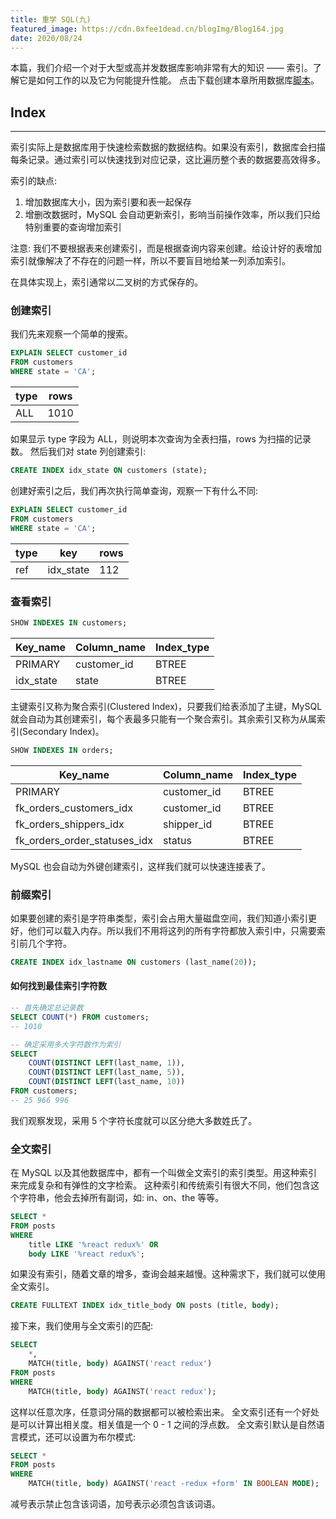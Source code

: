 ```yaml
---
title: 重学 SQL(九)
featured_image: https://cdn.0xfee1dead.cn/blogImg/Blog164.jpg
date: 2020/08/24
---
```


本篇，我们介绍一个对于大型或高并发数据库影响非常有大的知识 —— 索引。了解它是如何工作的以及它为何能提升性能。
点击下载创建本章所用数据库[脚本](https://cdn.0xfee1dead.cn/contentImg/sql/index-simple.zip)。

## Index
***  
索引实际上是数据库用于快速检索数据的数据结构。如果没有索引，数据库会扫描每条记录。通过索引可以快速找到对应记录，这比遍历整个表的数据要高效得多。

索引的缺点: 
1. 增加数据库大小，因为索引要和表一起保存
2. 增删改数据时，MySQL 会自动更新索引，影响当前操作效率，所以我们只给特别重要的查询增加索引

注意: 我们不要根据表来创建索引，而是根据查询内容来创建。给设计好的表增加索引就像解决了不存在的问题一样，所以不要盲目地给某一列添加索引。

在具体实现上，索引通常以二叉树的方式保存的。

### 创建索引
我们先来观察一个简单的搜索。
``` sql
EXPLAIN SELECT customer_id
FROM customers
WHERE state = 'CA';
```

| type | rows |
|------|------|
| ALL  | 1010 |

如果显示 type 字段为 ALL，则说明本次查询为全表扫描，rows 为扫描的记录数。
然后我们对 state 列创建索引: 
``` sql
CREATE INDEX idx_state ON customers (state);
```

创建好索引之后，我们再次执行简单查询，观察一下有什么不同: 
``` sql
EXPLAIN SELECT customer_id
FROM customers
WHERE state = 'CA';
```

| type | key       | rows |
|------|-----------|------|
| ref  | idx_state | 112  |

### 查看索引
``` sql
SHOW INDEXES IN customers;
```

| Key_name  | Column_name | Index_type |
|-----------|-------------|------------|
| PRIMARY   | customer_id | BTREE      |
| idx_state | state       | BTREE      |

主键索引又称为聚合索引(Clustered Index)，只要我们给表添加了主键，MySQL 就会自动为其创建索引，每个表最多只能有一个聚合索引。其余索引又称为从属索引(Secondary Index)。

``` sql
SHOW INDEXES IN orders;
```

| Key_name                     | Column_name | Index_type |
|------------------------------|-------------|------------|
| PRIMARY                      | customer_id | BTREE      |
| fk_orders_customers_idx      | customer_id | BTREE      |
| fk_orders_shippers_idx       | shipper_id  | BTREE      |
| fk_orders_order_statuses_idx | status      | BTREE      |

MySQL 也会自动为外键创建索引，这样我们就可以快速连接表了。

### 前缀索引
如果要创建的索引是字符串类型，索引会占用大量磁盘空间，我们知道小索引更好，他们可以载入内存。所以我们不用将这列的所有字符都放入索引中，只需要索引前几个字符。
``` sql
CREATE INDEX idx_lastname ON customers (last_name(20));
```

#### 如何找到最佳索引字符数
``` sql
-- 首先确定总记录数
SELECT COUNT(*) FROM customers;
-- 1010

-- 确定采用多大字符数作为索引
SELECT
    COUNT(DISTINCT LEFT(last_name, 1)),
    COUNT(DISTINCT LEFT(last_name, 5)),
    COUNT(DISTINCT LEFT(last_name, 10))
FROM customers;
-- 25 966 996
```

我们观察发现，采用 5 个字符长度就可以区分绝大多数姓氏了。

### 全文索引
在 MySQL 以及其他数据库中，都有一个叫做全文索引的索引类型。用这种索引来完成复杂和有弹性的文字检索。
这种索引和传统索引有很大不同，他们包含这个字符串，他会去掉所有副词，如: in、on、the 等等。
``` sql
SELECT *
FROM posts
WHERE 
    title LIKE '%react redux%' OR
    body LIKE '%react redux%';
```

如果没有索引，随着文章的增多，查询会越来越慢。这种需求下，我们就可以使用全文索引。
``` sql
CREATE FULLTEXT INDEX idx_title_body ON posts (title, body);
```

接下来，我们使用与全文索引的匹配: 
``` sql
SELECT 
    *,
    MATCH(title, body) AGAINST('react redux')
FROM posts
WHERE 
    MATCH(title, body) AGAINST('react redux');
```

这样以任意次序，任意词分隔的数据都可以被检索出来。
全文索引还有一个好处是可以计算出相关度。相关值是一个 0 - 1 之间的浮点数。
全文索引默认是自然语言模式，还可以设置为布尔模式: 
``` sql
SELECT *
FROM posts
WHERE 
    MATCH(title, body) AGAINST('react -redux +form' IN BOOLEAN MODE);
```

减号表示禁止包含该词语，加号表示必须包含该词语。